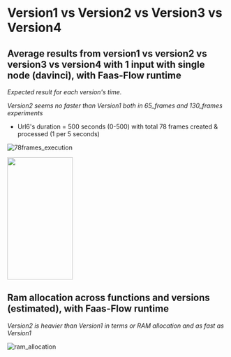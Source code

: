 # Version1 vs Version2 vs Version3 vs Version4

## Average results from version1 vs version2 vs version3 vs version4 with 1 input with single node (davinci), with Faas-Flow runtime

*Expected result for each version's time.*

*Version2 seems no faster than Version1 both in 65_frames and 130_frames experiments*

* Url6's duration = 500 seconds (0-500) with total 78 frames created & processed (1 per 5 seconds)

 ![78frames_execution](https://user-images.githubusercontent.com/57920951/152551732-63426362-a7df-46bd-8f42-eb00fe53c3d7.png)
 
 <img src="https://user-images.githubusercontent.com/57920951/152551732-63426362-a7df-46bd-8f42-eb00fe53c3d7.png" width="150" height="280">
 
 ## Ram allocation across functions and versions (estimated), with Faas-Flow runtime
 
 *Version2 is heavier than Version1 in terms or RAM allocation and as fast as Version1*

![ram_allocation](https://user-images.githubusercontent.com/57920951/155381960-e3631fd6-5ab8-4378-8f8e-c3b7af1cfb28.png)
